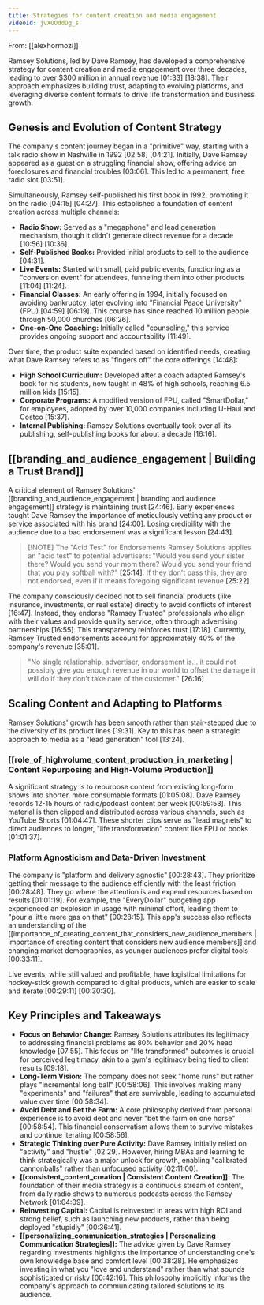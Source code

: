 ```yaml
---
title: Strategies for content creation and media engagement
videoId: jvXOOddDg_s
---
```


From: [[alexhormozi]] <br/> 

Ramsey Solutions, led by Dave Ramsey, has developed a comprehensive strategy for content creation and media engagement over three decades, leading to over $300 million in annual revenue <a class="yt-timestamp" data-t="00:01:33">[01:33]</a> <a class="yt-timestamp" data-t="00:18:38">[18:38]</a>. Their approach emphasizes building trust, adapting to evolving platforms, and leveraging diverse content formats to drive life transformation and business growth.

## Genesis and Evolution of Content Strategy

The company's content journey began in a "primitive" way, starting with a talk radio show in Nashville in 1992 <a class="yt-timestamp" data-t="02:58">[02:58]</a> <a class="yt-timestamp" data-t="04:21">[04:21]</a>. Initially, Dave Ramsey appeared as a guest on a struggling financial show, offering advice on foreclosures and financial troubles <a class="yt-timestamp" data-t="03:06">[03:06]</a>. This led to a permanent, free radio slot <a class="yt-timestamp" data-t="03:51">[03:51]</a>.

Simultaneously, Ramsey self-published his first book in 1992, promoting it on the radio <a class="yt-timestamp" data-t="04:15">[04:15]</a> <a class="yt-timestamp" data-t="04:27">[04:27]</a>. This established a foundation of content creation across multiple channels:
*   **Radio Show:** Served as a "megaphone" and lead generation mechanism, though it didn't generate direct revenue for a decade <a class="yt-timestamp" data-t="10:56">[10:56]</a> <a class="yt-timestamp" data-t="10:36">[10:36]</a>.
*   **Self-Published Books:** Provided initial products to sell to the audience <a class="yt-timestamp" data-t="04:31">[04:31]</a>.
*   **Live Events:** Started with small, paid public events, functioning as a "conversion event" for attendees, funneling them into other products <a class="yt-timestamp" data-t="11:04">[11:04]</a> <a class="yt-timestamp" data-t="11:24">[11:24]</a>.
*   **Financial Classes:** An early offering in 1994, initially focused on avoiding bankruptcy, later evolving into "Financial Peace University" (FPU) <a class="yt-timestamp" data-t="04:59">[04:59]</a> <a class="yt-timestamp" data-t="06:19">[06:19]</a>. This course has since reached 10 million people through 50,000 churches <a class="yt-timestamp" data-t="06:26">[06:26]</a>.
*   **One-on-One Coaching:** Initially called "counseling," this service provides ongoing support and accountability <a class="yt-timestamp" data-t="11:49">[11:49]</a>.

Over time, the product suite expanded based on identified needs, creating what Dave Ramsey refers to as "fingers off" the core offerings <a class="yt-timestamp" data-t="14:48">[14:48]</a>:
*   **High School Curriculum:** Developed after a coach adapted Ramsey's book for his students, now taught in 48% of high schools, reaching 6.5 million kids <a class="yt-timestamp" data-t="15:15">[15:15]</a>.
*   **Corporate Programs:** A modified version of FPU, called "SmartDollar," for employees, adopted by over 10,000 companies including U-Haul and Costco <a class="yt-timestamp" data-t="15:37">[15:37]</a>.
*   **Internal Publishing:** Ramsey Solutions eventually took over all its publishing, self-publishing books for about a decade <a class="yt-timestamp" data-t="16:16">[16:16]</a>.

## [[branding_and_audience_engagement | Building a Trust Brand]]

A critical element of Ramsey Solutions' [[branding_and_audience_engagement | branding and audience engagement]] strategy is maintaining trust <a class="yt-timestamp" data-t="24:46">[24:46]</a>. Early experiences taught Dave Ramsey the importance of meticulously vetting any product or service associated with his brand <a class="yt-timestamp" data-t="24:00">[24:00]</a>. Losing credibility with the audience due to a bad endorsement was a significant lesson <a class="yt-timestamp" data-t="24:43">[24:43]</a>.

> [!NOTE] The "Acid Test" for Endorsements
> Ramsey Solutions applies an "acid test" to potential advertisers: "Would you send your sister there? Would you send your mom there? Would you send your friend that you play softball with?" <a class="yt-timestamp" data-t="25:14">[25:14]</a>. If they don't pass this, they are not endorsed, even if it means foregoing significant revenue <a class="yt-timestamp" data-t="25:22">[25:22]</a>.

The company consciously decided not to sell financial products (like insurance, investments, or real estate) directly to avoid conflicts of interest <a class="yt-timestamp" data-t="16:47">[16:47]</a>. Instead, they endorse "Ramsey Trusted" professionals who align with their values and provide quality service, often through advertising partnerships <a class="yt-timestamp" data-t="16:55">[16:55]</a>. This transparency reinforces trust <a class="yt-timestamp" data-t="17:18">[17:18]</a>. Currently, Ramsey Trusted endorsements account for approximately 40% of the company's revenue <a class="yt-timestamp" data-t="35:01">[35:01]</a>.

> "No single relationship, advertiser, endorsement is... it could not possibly give you enough revenue in our world to offset the damage it will do if they don't take care of the customer." <a class="yt-timestamp" data-t="26:16">[26:16]</a>

## Scaling Content and Adapting to Platforms

Ramsey Solutions' growth has been smooth rather than stair-stepped due to the diversity of its product lines <a class="yt-timestamp" data-t="19:31">[19:31]</a>. Key to this has been a strategic approach to media as a "lead generation" tool <a class="yt-timestamp" data-t="13:24">[13:24]</a>.

### [[role_of_highvolume_content_production_in_marketing | Content Repurposing and High-Volume Production]]
A significant strategy is to repurpose content from existing long-form shows into shorter, more consumable formats <a class="yt-timestamp" data-t="01:05:08">[01:05:08]</a>. Dave Ramsey records 12-15 hours of radio/podcast content per week <a class="yt-timestamp" data-t="00:59:53">[00:59:53]</a>. This material is then clipped and distributed across various channels, such as YouTube Shorts <a class="yt-timestamp" data-t="01:04:47">[01:04:47]</a>. These shorter clips serve as "lead magnets" to direct audiences to longer, "life transformation" content like FPU or books <a class="yt-timestamp" data-t="01:01:37">[01:01:37]</a>.

### Platform Agnosticism and Data-Driven Investment
The company is "platform and delivery agnostic" <a class="yt-timestamp" data-t="00:28:43">[00:28:43]</a>. They prioritize getting their message to the audience efficiently with the least friction <a class="yt-timestamp" data-t="00:28:48">[00:28:48]</a>. They go where the attention is and expend resources based on results <a class="yt-timestamp" data-t="01:01:19">[01:01:19]</a>. For example, the "EveryDollar" budgeting app experienced an explosion in usage with minimal effort, leading them to "pour a little more gas on that" <a class="yt-timestamp" data-t="00:28:15">[00:28:15]</a>. This app's success also reflects an understanding of the [[importance_of_creating_content_that_considers_new_audience_members | importance of creating content that considers new audience members]] and changing market demographics, as younger audiences prefer digital tools <a class="yt-timestamp" data-t="00:33:11">[00:33:11]</a>.

Live events, while still valued and profitable, have logistical limitations for hockey-stick growth compared to digital products, which are easier to scale and iterate <a class="yt-timestamp" data-t="00:29:11">[00:29:11]</a> <a class="yt-timestamp" data-t="00:30:30">[00:30:30]</a>.

## Key Principles and Takeaways

*   **Focus on Behavior Change:** Ramsey Solutions attributes its legitimacy to addressing financial problems as 80% behavior and 20% head knowledge <a class="yt-timestamp" data-t="07:55">[07:55]</a>. This focus on "life transformed" outcomes is crucial for perceived legitimacy, akin to a gym's legitimacy being tied to client results <a class="yt-timestamp" data-t="09:18">[09:18]</a>.
*   **Long-Term Vision:** The company does not seek "home runs" but rather plays "incremental long ball" <a class="yt-timestamp" data-t="00:58:06">[00:58:06]</a>. This involves making many "experiments" and "failures" that are survivable, leading to accumulated value over time <a class="yt-timestamp" data-t="00:58:34">[00:58:34]</a>.
*   **Avoid Debt and Bet the Farm:** A core philosophy derived from personal experience is to avoid debt and never "bet the farm on one horse" <a class="yt-timestamp" data-t="00:58:54">[00:58:54]</a>. This financial conservatism allows them to survive mistakes and continue iterating <a class="yt-timestamp" data-t="00:58:56">[00:58:56]</a>.
*   **Strategic Thinking over Pure Activity:** Dave Ramsey initially relied on "activity" and "hustle" <a class="yt-timestamp" data-t="02:29">[02:29]</a>. However, hiring MBAs and learning to think strategically was a major unlock for growth, enabling "calibrated cannonballs" rather than unfocused activity <a class="yt-timestamp" data-t="02:11:00">[02:11:00]</a>.
*   **[[consistent_content_creation | Consistent Content Creation]]:** The foundation of their media strategy is a continuous stream of content, from daily radio shows to numerous podcasts across the Ramsey Network <a class="yt-timestamp" data-t="01:04:09">[01:04:09]</a>.
*   **Reinvesting Capital:** Capital is reinvested in areas with high ROI and strong belief, such as launching new products, rather than being deployed "stupidly" <a class="yt-timestamp" data-t="00:36:41">[00:36:41]</a>.
*   **[[personalizing_communication_strategies | Personalizing Communication Strategies]]:** The advice given by Dave Ramsey regarding investments highlights the importance of understanding one's own knowledge base and comfort level <a class="yt-timestamp" data-t="00:38:28">[00:38:28]</a>. He emphasizes investing in what you "love and understand" rather than what sounds sophisticated or risky <a class="yt-timestamp" data-t="00:42:16">[00:42:16]</a>. This philosophy implicitly informs the company's approach to communicating tailored solutions to its audience.
